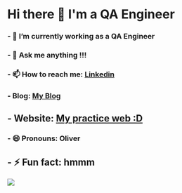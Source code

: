 # Hi there 👋 I'm a QA Engineer

### - 🔭 I’m currently working as a QA Engineer
### - 💬 Ask me anything !!!
### - 📫 How to reach me: [Linkedin](https://www.linkedin.com/in/ngocdd94/)
### - Blog: [My Blog](https://dangngocblogs.wordpress.com/)
##  - Website: [My practice web :D](https://qablogs.io.vn/)
### - 😄 Pronouns: Oliver
## - ⚡ Fun fact: hmmm
![](https://komarev.com/ghpvc/?username=ngocdd&color=green)
